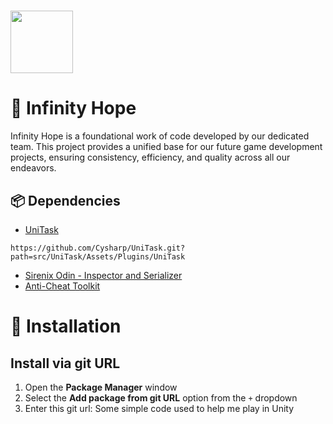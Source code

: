 
# <img src="https://cdn-icons-png.flaticon.com/512/4841/4841366.png" width="100" height="100">
# 🎲 Infinity Hope 

Infinity Hope is a foundational work of code developed by our dedicated team. This project provides a unified base for our future game development projects, ensuring consistency, efficiency, and quality across all our endeavors.

## 📦 Dependencies
- [UniTask](https://github.com/Cysharp/UniTask)
```
https://github.com/Cysharp/UniTask.git?path=src/UniTask/Assets/Plugins/UniTask
```
- [Sirenix Odin - Inspector and Serializer](https://assetstore.unity.com/packages/tools/utilities/odin-inspector-and-serializer-89041)
- [Anti-Cheat Toolkit](https://assetstore.unity.com/packages/tools/utilities/anti-cheat-toolkit-2023-202695)

#  🔧 Installation
## Install via git URL
1. Open the **Package Manager** window
2. Select the **Add package from git URL** option from the `+` dropdown
3. Enter this git url:
Some simple code used to help me play in Unity
